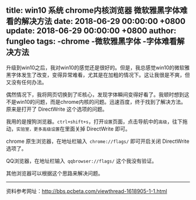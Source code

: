 title: win10 系统 chrome内核浏览器 微软雅黑字体难看的解决方法
date: 2018-06-29 00:00:00 +0800
update: 2018-06-29 00:00:00 +0800
author: fungleo
tags:
    -chrome
    -微软雅黑字体
    -字体难看解决方法
---

升级到win10之后，我对win10的感觉还是很好的。但是，我总感觉win10的微软雅黑字体发生了改变，变得异常难看，尤其是在加粗的情况下。这让我很是不爽，但又没有任何办法。

偶然情况下，我将网页切换到了IE核心，发现字体瞬间变得好看了。我顿时想到这不是win10的问题，而是chrome内核的问题。迅速百度，终于找到了解决方法。原来是打开了 DirectWrite 这个选项的问题。

我用的是搜狗浏览器。`ctrl+shift+s`，打开`设置`页面，点击导航中的`高级`，往下拖动，`实验室，更多高级设置`在里面关掉 DirectWrite 即可。

chrome 原生浏览器，在地址栏输入` chrome://flags/` 即可开启关闭 DirectWrite 选项了。

QQ浏览器，在地址栏输入` qqbrowser://flags/` 这个我没有验证。

其他浏览器可以根据这个思路来解决问题。

--------------------

资料参考网址：http://bbs.pcbeta.com/viewthread-1618905-1-1.html
